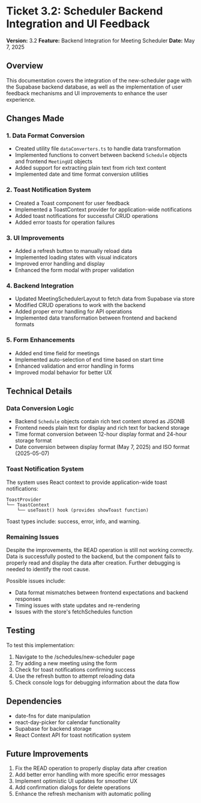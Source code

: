 # Ticket 3.2: Scheduler Backend Integration and UI Feedback

**Version:** 3.2
**Feature:** Backend Integration for Meeting Scheduler
**Date:** May 7, 2025

## Overview

This documentation covers the integration of the new-scheduler page with the Supabase backend database, as well as the implementation of user feedback mechanisms and UI improvements to enhance the user experience.

## Changes Made

### 1. Data Format Conversion

- Created utility file `dataConverters.ts` to handle data transformation
- Implemented functions to convert between backend `Schedule` objects and frontend `MeetingUI` objects
- Added support for extracting plain text from rich text content
- Implemented date and time format conversion utilities

### 2. Toast Notification System

- Created a Toast component for user feedback
- Implemented a ToastContext provider for application-wide notifications
- Added toast notifications for successful CRUD operations
- Added error toasts for operation failures

### 3. UI Improvements

- Added a refresh button to manually reload data
- Implemented loading states with visual indicators
- Improved error handling and display
- Enhanced the form modal with proper validation

### 4. Backend Integration

- Updated MeetingSchedulerLayout to fetch data from Supabase via store
- Modified CRUD operations to work with the backend
- Added proper error handling for API operations
- Implemented data transformation between frontend and backend formats

### 5. Form Enhancements

- Added end time field for meetings
- Implemented auto-selection of end time based on start time
- Enhanced validation and error handling in forms
- Improved modal behavior for better UX

## Technical Details

### Data Conversion Logic

- Backend `Schedule` objects contain rich text content stored as JSONB
- Frontend needs plain text for display and rich text for backend storage
- Time format conversion between 12-hour display format and 24-hour storage format
- Date conversion between display format (May 7, 2025) and ISO format (2025-05-07)

### Toast Notification System

The system uses React context to provide application-wide toast notifications:
```
ToastProvider
└── ToastContext
    └── useToast() hook (provides showToast function)
```

Toast types include: success, error, info, and warning.

### Remaining Issues

Despite the improvements, the READ operation is still not working correctly. Data is successfully posted to the backend, but the component fails to properly read and display the data after creation. Further debugging is needed to identify the root cause.

Possible issues include:
- Data format mismatches between frontend expectations and backend responses
- Timing issues with state updates and re-rendering
- Issues with the store's fetchSchedules function

## Testing

To test this implementation:
1. Navigate to the /schedules/new-scheduler page
2. Try adding a new meeting using the form
3. Check for toast notifications confirming success
4. Use the refresh button to attempt reloading data
5. Check console logs for debugging information about the data flow

## Dependencies

- date-fns for date manipulation
- react-day-picker for calendar functionality 
- Supabase for backend storage
- React Context API for toast notification system

## Future Improvements

1. Fix the READ operation to properly display data after creation
2. Add better error handling with more specific error messages
3. Implement optimistic UI updates for smoother UX
4. Add confirmation dialogs for delete operations
5. Enhance the refresh mechanism with automatic polling
